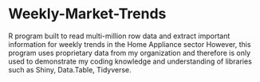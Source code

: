 # Weekly-Market-Trends
R program built to read multi-million row data and extract important information for weekly trends in the Home Appliance sector
However, this program uses proprietary data from my organization and therefore is only used to demonstrate my coding knowledge and understanding 
of libraries such as Shiny, Data.Table, Tidyverse.
